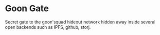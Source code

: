 # Goon Gate

Secret gate to the goon'squad hideout network hidden away inside several open backends such as IPFS, github, storj.


